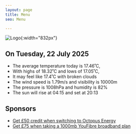 ```yaml
---
layout: page
title: Menu
seo: Menu

---
```


![Logo](/images/logo.jpg){:width="832px"}

<!-- weather_marker starts -->
## On Tuesday, 22 July 2025

- The average temperature today is 17.46˚C,
- With highs of 18.32˚C and lows of 17.05˚C,
- It may feel like 17.4˚C with broken clouds
- The wind speed is 1.79m/s and visibility is 10000m
- The pressure is 1008hPa and humidity is 82%
- The sun will rise at 04:15 and set at 20:13

<!-- weather_marker ends -->

## Sponsors

- [Get £50 credit when switching to Octopus Energy](https://bit.ly/3oD1nnS)
- [Get £75 when taking a 1000mb YouFibre broadband plan](https://aklam.io/91zWhU?)
